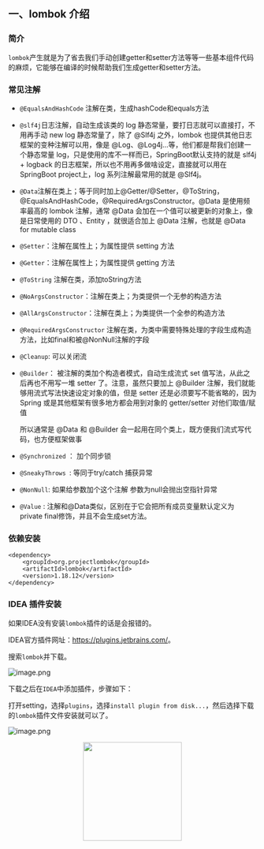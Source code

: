 ## 一、lombok 介绍

### 简介

`lombok`产生就是为了省去我们手动创建getter和setter方法等等一些基本组件代码的麻烦，它能够在编译的时候帮助我们生成getter和setter方法。

### 常见注解

- `@EqualsAndHashCode` 注解在类，生成hashCode和equals方法
- `@slf4j`日志注解，自动生成该类的 log 静态常量，要打日志就可以直接打，不用再手动 new log 静态常量了，除了 @Slf4j 之外，lombok 也提供其他日志框架的变种注解可以用，像是 @Log、@Log4j...等，他们都是帮我们创建一个静态常量 log，只是使用的库不一样而已，SpringBoot默认支持的就是 slf4j + logback 的日志框架，所以也不用再多做啥设定，直接就可以用在 SpringBoot project上，log 系列注解最常用的就是 @Slf4j。
- `@Data`注解在类上；等于同时加上@Getter/@Setter，@ToString，@EqualsAndHashCode，@RequiredArgsConstructor。@Data 是使用频率最高的 lombok 注解，通常 @Data 会加在一个值可以被更新的对象上，像是日常使用的 DTO 、Entity ，就很适合加上 @Data 注解，也就是 @Data for mutable class

- `@Setter`：注解在属性上；为属性提供 setting 方法

- `@Getter`：注解在属性上；为属性提供 getting 方法

- `@ToString` 注解在类，添加toString方法

- `@NoArgsConstructor`：注解在类上；为类提供一个无参的构造方法

- `@AllArgsConstructor`：注解在类上；为类提供一个全参的构造方法

- `@RequiredArgsConstructor` 注解在类，为类中需要特殊处理的字段生成构造方法，比如final和被@NonNull注解的字段

- `@Cleanup`: 可以关闭流

- `@Builder`： 被注解的类加个构造者模式，自动生成流式 set 值写法，从此之后再也不用写一堆 setter 了。注意，虽然只要加上 @Builder 注解，我们就能够用流式写法快速设定对象的值，但是 setter 还是必须要写不能省略的，因为 Spring 或是其他框架有很多地方都会用到对象的 getter/setter 对他们取值/赋值

  所以通常是 @Data 和 @Builder 会一起用在同个类上，既方便我们流式写代码，也方便框架做事

- `@Synchronized` ： 加个同步锁

- `@SneakyThrows `: 等同于try/catch 捕获异常

- `@NonNull`: 如果给参数加个这个注解 参数为null会抛出空指针异常

- `@Value` : 注解和@Data类似，区别在于它会把所有成员变量默认定义为private final修饰，并且不会生成set方法。

### 依赖安装

```
<dependency>
    <groupId>org.projectlombok</groupId>
    <artifactId>lombok</artifactId>
    <version>1.18.12</version>
</dependency>
```

### IDEA 插件安装

如果IDEA没有安装`lombok`插件的话是会报错的。

IDEA官方插件网址：<https://plugins.jetbrains.com/>。

搜索`lombok`并下载。

![image.png](https://gitee.com/MartinHub/MartinHub-notes/raw/master/notes/02-Java相关技术栈/10-Lombok/images/bVcKGEO.png)

下载之后在`IDEA`中添加插件，步骤如下：

打开setting，选择`plugins`，选择`install plugin from disk...`，然后选择下载的`lombok`插件文件安装就可以了。

![image.png](https://gitee.com/MartinHub/MartinHub-notes/raw/master/notes/02-Java相关技术栈/10-Lombok/images/bVcKGFY.png)

<div align="center"> <img  src="https://gitee.com/MartinHub/MartinHub-notes/raw/master/images/weixin.png" width="200"/> </div>